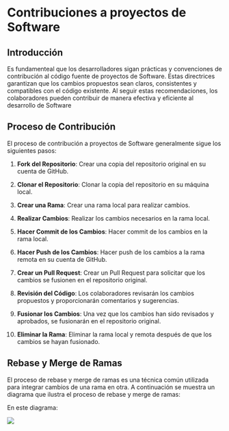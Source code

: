 # Contribuciones a proyectos de Software

## Introducción
Es fundamenteal que los desarrolladores sigan prácticas y convenciones de contribución al código fuente de proyectos de Software. Estas directrices garantizan que los cambios propuestos sean claros, consistentes y compatibles con el código existente. Al seguir estas recomendaciones, los colaboradores pueden contribuir de manera efectiva y eficiente al desarrollo de Software

## Proceso de Contribución
El proceso de contribución a proyectos de Software generalmente sigue los siguientes pasos:

1. **Fork del Repositorio**: Crear una copia del repositorio original en su cuenta de GitHub.

2. **Clonar el Repositorio**: Clonar la copia del repositorio en su máquina local.

3. **Crear una Rama**: Crear una rama local para realizar cambios.

4. **Realizar Cambios**: Realizar los cambios necesarios en la rama local.

5. **Hacer Commit de los Cambios**: Hacer commit de los cambios en la rama local.

6. **Hacer Push de los Cambios**: Hacer push de los cambios a la rama remota en su cuenta de GitHub.

7. **Crear un Pull Request**: Crear un Pull Request para solicitar que los cambios se fusionen en el repositorio original.

8. **Revisión del Código**: Los colaboradores revisarán los cambios propuestos y proporcionarán comentarios y sugerencias.

9. **Fusionar los Cambios**: Una vez que los cambios han sido revisados y aprobados, se fusionarán en el repositorio original.

10. **Eliminar la Rama**: Eliminar la rama local y remota después de que los cambios se hayan fusionado.

## Rebase y Merge de Ramas

El proceso de rebase y merge de ramas es una técnica común utilizada para integrar cambios de una rama en otra. A continuación se muestra un diagrama que ilustra el proceso de rebase y merge de ramas:

En este diagrama:

[![](https://mermaid.ink/img/pako:eNptkk1vgzAMhv9K5HNX0Su3rdNapE6aRo-5eImBCBJQMJWqqv99oRRaVCLlEPt9_JkLqFoTxJAb3nlsCulEOKq21rAwOhYSEmfYYCW2N6OEBUlaUkVcOwmCzw3FYp_s9odwj4Ix7xWnaB2tNyP859GpQjSeZm9FnmcGTafZOyPkboRmFXwNHvGBLS2WeKSW20WPpwwV135yFqTKuuNHdks-pzH5nfp5T1OxTV6gRw8DFYLcCVTUMOkXYprCAPQBxhye3nyY7HNPI2XRuGesmSr7HYhpWDDtYBN2EEmAFQQmBNBh8Zc-iAQuyAZpL9Poyz7dNeiw4zo9OwUx-45W0DUamT4N5h4txBlWbbCSNmF-38NPun2o6z-0hMFq?type=png)](https://mermaid.live/edit#pako:eNptkk1vgzAMhv9K5HNX0Su3rdNapE6aRo-5eImBCBJQMJWqqv99oRRaVCLlEPt9_JkLqFoTxJAb3nlsCulEOKq21rAwOhYSEmfYYCW2N6OEBUlaUkVcOwmCzw3FYp_s9odwj4Ix7xWnaB2tNyP859GpQjSeZm9FnmcGTafZOyPkboRmFXwNHvGBLS2WeKSW20WPpwwV135yFqTKuuNHdks-pzH5nfp5T1OxTV6gRw8DFYLcCVTUMOkXYprCAPQBxhye3nyY7HNPI2XRuGesmSr7HYhpWDDtYBN2EEmAFQQmBNBh8Zc-iAQuyAZpL9Poyz7dNeiw4zo9OwUx-45W0DUamT4N5h4txBlWbbCSNmF-38NPun2o6z-0hMFq)